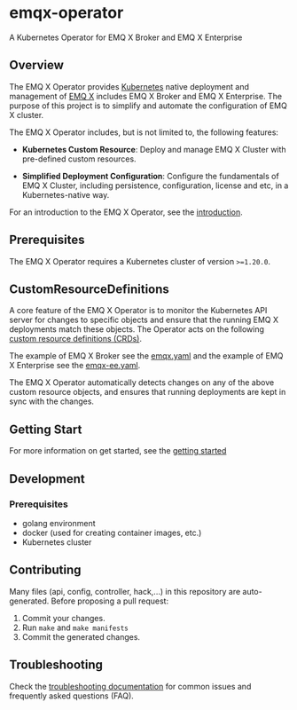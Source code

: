 # emqx-operator

A Kubernetes Operator for EMQ X Broker and EMQ X Enterprise

## Overview

The EMQ X Operator provides [Kubernetes](https://kubernetes.io/) native deployment and management of [EMQ X](https://www.emqx.io/) includes EMQ X Broker and EMQ X Enterprise. The purpose of this project is to simplify and automate the configuration of EMQ X cluster.

The EMQ X Operator includes, but is not limited to, the following features:

* **Kubernetes Custom Resource**: Deploy and manage EMQ X Cluster with pre-defined custom resources.

* **Simplified Deployment Configuration**: Configure the fundamentals of EMQ X Cluster, including persistence, configuration, license and etc, in a Kubernetes-native way.

For an introduction to the EMQ X Operator, see the [introduction](docs/en_US/README.md).

## Prerequisites

The EMQ X Operator requires a Kubernetes cluster of version `>=1.20.0`.

## CustomResourceDefinitions

A core feature of the EMQ X Operator is to monitor the Kubernetes API server for changes to specific objects and ensure that the running EMQ X deployments match these objects.
The Operator acts on the following [custom resource definitions (CRDs)](https://kubernetes.io/docs/tasks/access-kubernetes-api/extend-api-custom-resource-definitions/).

The example of EMQ X Broker see the [emqx.yaml](config/samples/emqx/v1beta2/emqx.yaml) and the example of EMQ X Enterprise see the [emqx-ee.yaml](config/samples/emqx/v1beta2/emqx-ee.yaml).

The EMQ X Operator automatically detects changes on any of the above custom resource objects, and ensures that running deployments are kept in sync with the changes.

## Getting Start

For more information on get started, see the [getting started](docs/en_US/getting-started/getting-started.md)

## Development

### Prerequisites

- golang environment
- docker (used for creating container images, etc.)
- Kubernetes cluster

## Contributing
Many files (api, config, controller, hack,...) in this repository are auto-generated.
Before proposing a pull request:

1. Commit your changes.
2. Run `make` and `make manifests`
3. Commit the generated changes.

## Troubleshooting
Check the [troubleshooting documentation](docs/en_US/faq/faq.md) for common issues and frequently asked questions (FAQ).